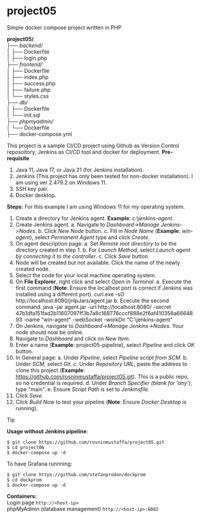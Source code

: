 # project05
Simple docker compose project written in PHP <br/> 

**project05/**<br/>
├── *backend/*<br/>
│   ├── Dockerfile<br/>
│   ├── login.php<br/>
├── *frontend/*<br/>
│   ├── Dockerfile<br/>
│   ├── index.php<br/>
│   ├── success.php<br/>
│   ├── failure.php<br/>
│   └── styles.css<br/>
├── *db/*<br/>
│   ├── Dockerfile<br/>
│   └── init.sql<br/>
├── *phpmyadmin/*<br/>
│   └── Dockerfile<br/>
├── docker-compose.yml<br/>

This project is a sample CI/CD project using Github as Version Control reposoitory, Jenkins as CI/CD tool and docker for deployment.
**Pre-requisite**
1. Java 11, Java 17, or Java 21 (for Jenkins installation).
2. Jenkins (This project has only been tested for non-docker installation). I am using ver 2.479.2 on Windows 11. 
3. SSH key pair.
4. Docker desktop.

**Steps:** 
For this example I am using Windows 11 for my operating system.
1. Create a directory for Jenkins agent. **Example**: _c:\jenkins-agent_.
2. Create Jenkins agent.
   a. Navigate to *Dashboard*->*Manage Jenkins*->*Nodes*.
   b. Click *New Node* button.
   c. Fill in *Node Name* (**Example**: _win-agent_), select *Permanent Agent* type and click *Create*.
4. On agent description page:
   a. Set *Remote root directory* to be the directory created in step 1.
   b. For *Launch Method*, select *Launch agent by connecting it to the controller*.
   c. Click *Save* button.
6. Node will be created but not available. Click the name of the newly created node.
7. Select the code for your local machine operating system.
8. On **File Explorer**, right click and select _Open in Terminal_.
   a. Execute the first command (**Note**: Ensure the localhost port is correct if Jenkins was installed using a different port).
      curl.exe -sO http://localhost:8080/jnlpJars/agent.jar
   b. Ececute the second command.
      java -jar agent.jar -url http://localhost:8080/ -secret 47b1dfa151fad2b11607097ff3b7a8c168776cccf888e2f6af410358a6664893 -name "win-agent" -webSocket -workDir "C:\jenkins-agent"
10. On Jenkins, navigate to *Dashboard*->*Manage Jenkins*->*Nodes*.
    Your node should now be online.
12. Navigate to *Dashboard* and click on *New Item*.
13. Enter a name (**Example**: project05-pipeline), select _Pipeline_ and click _OK_ button.
14. In General page:
    a. Under _Pipeline_, select _Pipeline script from SCM_.
    b. Under _SCM_, select _Git_.
    c. Under _Repository URL_, paste the address to clone this project (**Example**: https://github.com/rosninmustaffa/project05.git).
       This is a public repo, so no credential is required.
    d. Under _Branch Specifier (blank for 'any')_, type "main".
    e. Ensure _Script Path_ is set to _Jenkinsfile_.
16. Click _Save_.
17. Click _Build Now_ to test your pipeline (**Note**: Ensure _Docker Desktop_ is running).
    
> [!TIP]
**Usage without Jenkins pipeline**:
```
$ git clone https://github.com/rosninmustaffa/project05.git 
$ cd project06
$ docker-compose up -d
```
To have Grafana runnning:
```
$ git clone https://github.com/stefanprodan/dockprom 
$ cd dockprom
$ docker-compose up -d
```

**Containers:** <br/>
Login page `http://<host-ip>` <br/>
phpMyAdmin (database management) `http://<host-ip>:8082` <br/>
